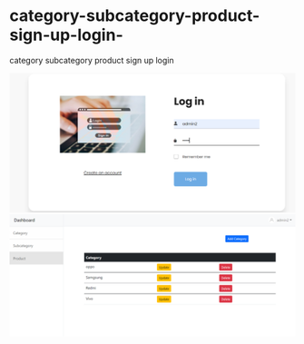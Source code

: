 # category-subcategory-product-sign-up-login-
category subcategory product sign up login 

<img class="fit-picture"
     src="https://github.com/Khobayeb/Django_Login_Category_SubCategory_Signup/blob/main/Capture1.PNG"
     alt="Grapefruit slice atop a pile of other slices">
     <img class="fit-picture"
     src="https://github.com/Khobayeb/Django_Login_Category_SubCategory_Signup/blob/main/Capture2.PNG"
     alt="Grapefruit slice atop a pile of other slices">
